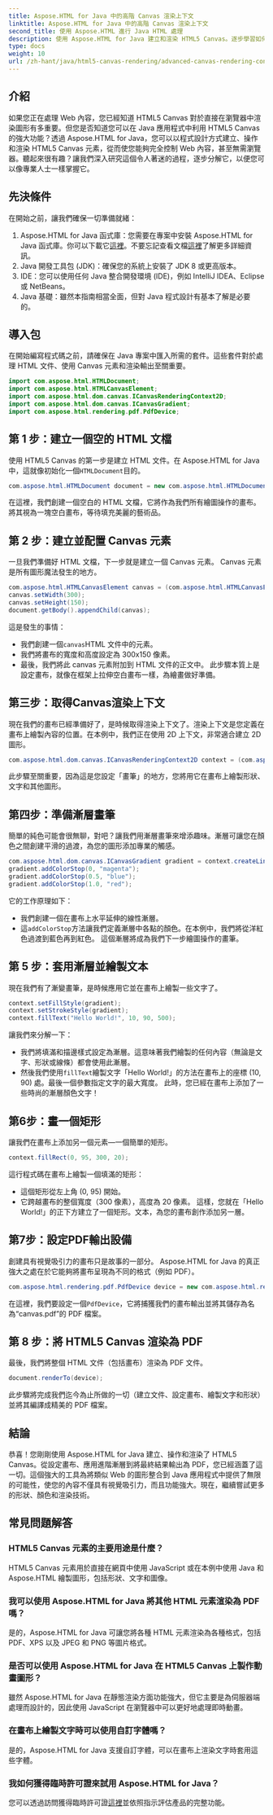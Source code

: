 ```yaml
---
title: Aspose.HTML for Java 中的高階 Canvas 渲染上下文
linktitle: Aspose.HTML for Java 中的高階 Canvas 渲染上下文
second_title: 使用 Aspose.HTML 進行 Java HTML 處理
description: 使用 Aspose.HTML for Java 建立和渲染 HTML5 Canvas。逐步學習如何使用這個功能強大的 Java 程式庫進行繪圖、設計樣式以及匯出為 PDF。
type: docs
weight: 10
url: /zh-hant/java/html5-canvas-rendering/advanced-canvas-rendering-context/
---
```

## 介紹
如果您正在處理 Web 內容，您已經知道 HTML5 Canvas 對於直接在瀏覽器中渲染圖形有多重要。但您是否知道您可以在 Java 應用程式中利用 HTML5 Canvas 的強大功能？透過 Aspose.HTML for Java，您可以以程式設計方式建立、操作和渲染 HTML5 Canvas 元素，從而使您能夠完全控制 Web 內容，甚至無需瀏覽器。聽起來很有趣？讓我們深入研究這個令人著迷的過程，逐步分解它，以便您可以像專業人士一樣掌握它。
## 先決條件
在開始之前，讓我們確保一切準備就緒：
1.  Aspose.HTML for Java 函式庫：您需要在專案中安裝 Aspose.HTML for Java 函式庫。你可以下載它[這裡](https://releases.aspose.com/html/java/)。不要忘記查看文檔[這裡](https://reference.aspose.com/html/java/)了解更多詳細資訊。
2. Java 開發工具包 (JDK)：確保您的系統上安裝了 JDK 8 或更高版本。
3. IDE：您可以使用任何 Java 整合開發環境 (IDE)，例如 IntelliJ IDEA、Eclipse 或 NetBeans。
4. Java 基礎：雖然本指南相當全面，但對 Java 程式設計有基本了解是必要的。
## 導入包
在開始編寫程式碼之前，請確保在 Java 專案中匯入所需的套件。這些套件對於處理 HTML 文件、使用 Canvas 元素和渲染輸出至關重要。
```java
import com.aspose.html.HTMLDocument;
import com.aspose.html.HTMLCanvasElement;
import com.aspose.html.dom.canvas.ICanvasRenderingContext2D;
import com.aspose.html.dom.canvas.ICanvasGradient;
import com.aspose.html.rendering.pdf.PdfDevice;
```
## 第 1 步：建立一個空的 HTML 文檔
使用 HTML5 Canvas 的第一步是建立 HTML 文件。在 Aspose.HTML for Java 中，這就像初始化一個`HTMLDocument`目的。
```java
com.aspose.html.HTMLDocument document = new com.aspose.html.HTMLDocument();
```
在這裡，我們創建一個空白的 HTML 文檔，它將作為我們所有繪圖操作的畫布。將其視為一塊空白畫布，等待填充美麗的藝術品。
## 第 2 步：建立並配置 Canvas 元素
一旦我們準備好 HTML 文檔，下一步就是建立一個 Canvas 元素。 Canvas 元素是所有圖形魔法發生的地方。
```java
com.aspose.html.HTMLCanvasElement canvas = (com.aspose.html.HTMLCanvasElement) document.createElement("canvas");
canvas.setWidth(300);
canvas.setHeight(150);
document.getBody().appendChild(canvas);
```
這是發生的事情：
- 我們創建一個`canvas`HTML 文件中的元素。
- 我們將畫布的寬度和高度設定為 300x150 像素。
- 最後，我們將此 canvas 元素附加到 HTML 文件的正文中。
此步驟本質上是設定畫布，就像在框架上拉伸空白畫布一樣，為繪畫做好準備。
## 第三步：取得Canvas渲染上下文
現在我們的畫布已經準備好了，是時候取得渲染上下文了。渲染上下文是您定義在畫布上繪製內容的位置。在本例中，我們正在使用 2D 上下文，非常適合建立 2D 圖形。
```java
com.aspose.html.dom.canvas.ICanvasRenderingContext2D context = (com.aspose.html.dom.canvas.ICanvasRenderingContext2D) canvas.getContext("2d");
```
此步驟至關重要，因為這是您設定「畫筆」的地方，您將用它在畫布上繪製形狀、文字和其他圖形。
## 第四步：準備漸層畫筆
簡單的純色可能會很無聊，對吧？讓我們用漸層畫筆來增添趣味。漸層可讓您在顏色之間創建平滑的過渡，為您的圖形添加專業的觸感。
```java
com.aspose.html.dom.canvas.ICanvasGradient gradient = context.createLinearGradient(0, 0, canvas.getWidth(), 0);
gradient.addColorStop(0, "magenta");
gradient.addColorStop(0.5, "blue");
gradient.addColorStop(1.0, "red");
```
它的工作原理如下：
- 我們創建一個在畫布上水平延伸的線性漸層。
- 這`addColorStop`方法讓我們定義漸層中各點的顏色。在本例中，我們將從洋紅色過渡到藍色再到紅色。
這個漸層將成為我們下一步繪圖操作的畫筆。
## 第 5 步：套用漸層並繪製文本
現在我們有了漸變畫筆，是時候應用它並在畫布上繪製一些文字了。
```java
context.setFillStyle(gradient);
context.setStrokeStyle(gradient);
context.fillText("Hello World!", 10, 90, 500);
```
讓我們來分解一下：
- 我們將填滿和描邊樣式設定為漸層。這意味著我們繪製的任何內容（無論是文字、形狀或線條）都會使用此漸層。
- 然後我們使用`fillText`繪製文字「Hello World!」的方法在畫布上的座標 (10, 90) 處。最後一個參數指定文字的最大寬度。
此時，您已經在畫布上添加了一些時尚的漸層顏色文字！
## 第6步：畫一個矩形
讓我們在畫布上添加另一個元素—一個簡單的矩形。
```java
context.fillRect(0, 95, 300, 20);
```
這行程式碼在畫布上繪製一個填滿的矩形：
- 這個矩形從左上角 (0, 95) 開始。
- 它跨越畫布的整個寬度（300 像素），高度為 20 像素。
這樣，您就在「Hello World!」的正下方建立了一個矩形。文本，為您的畫布創作添加另一層。
## 第7步：設定PDF輸出設備
創建具有視覺吸引力的畫布只是故事的一部分。 Aspose.HTML for Java 的真正強大之處在於它能夠將畫布呈現為不同的格式（例如 PDF）。
```java
com.aspose.html.rendering.pdf.PdfDevice device = new com.aspose.html.rendering.pdf.PdfDevice("canvas.pdf");
```
在這裡，我們要設定一個`PdfDevice`，它將捕獲我們的畫布輸出並將其儲存為名為“canvas.pdf”的 PDF 檔案。
## 第 8 步：將 HTML5 Canvas 渲染為 PDF
最後，我們將整個 HTML 文件（包括畫布）渲染為 PDF 文件。
```java
document.renderTo(device);
```
此步驟將完成我們迄今為止所做的一切（建立文件、設定畫布、繪製文字和形狀）並將其編譯成精美的 PDF 檔案。
## 結論
恭喜！您剛剛使用 Aspose.HTML for Java 建立、操作和渲染了 HTML5 Canvas。從設定畫布、應用進階漸層到將最終結果輸出為 PDF，您已經涵蓋了這一切。這個強大的工具為將類似 Web 的圖形整合到 Java 應用程式中提供了無限的可能性，使您的內容不僅具有視覺吸引力，而且功能強大。現在，繼續嘗試更多的形狀、顏色和渲染技術。
## 常見問題解答
### HTML5 Canvas 元素的主要用途是什麼？
HTML5 Canvas 元素用於直接在網頁中使用 JavaScript 或在本例中使用 Java 和 Aspose.HTML 繪製圖形，包括形狀、文字和圖像。
### 我可以使用 Aspose.HTML for Java 將其他 HTML 元素渲染為 PDF 嗎？
是的，Aspose.HTML for Java 可讓您將各種 HTML 元素渲染為各種格式，包括 PDF、XPS 以及 JPEG 和 PNG 等圖片格式。
### 是否可以使用 Aspose.HTML for Java 在 HTML5 Canvas 上製作動畫圖形？
雖然 Aspose.HTML for Java 在靜態渲染方面功能強大，但它主要是為伺服器端處理而設計的，因此使用 JavaScript 在瀏覽器中可以更好地處理即時動畫。
### 在畫布上繪製文字時可以使用自訂字體嗎？
是的，Aspose.HTML for Java 支援自訂字體，可以在畫布上渲染文字時套用這些字體。
### 我如何獲得臨時許可證來試用 Aspose.HTML for Java？
您可以透過訪問獲得臨時許可證[這裡](https://purchase.aspose.com/temporary-license/)並依照指示評估產品的完整功能。